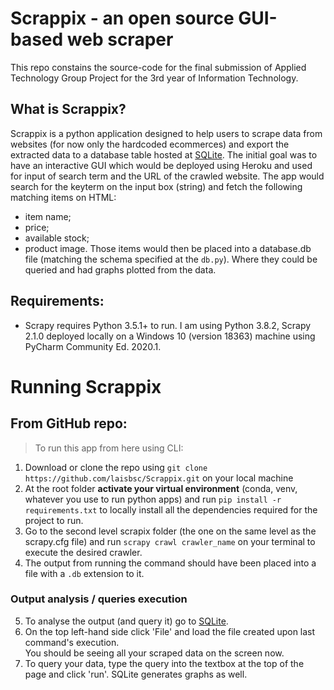# Scrappix - an open source GUI-based web scraper
This repo constains the source-code for the final submission of Applied Technology Group Project for the 3rd year of Information Technology.

## What is Scrappix?
Scrappix is a python application designed to help users to scrape data from websites (for now only the hardcoded ecommerces) and export the extracted data to a database table hosted at [SQLite](https://sqliteonline.com/). The initial goal was to have an interactive GUI which would be deployed using Heroku and used for input of search term and the URL of the crawled website. The app would search for the keyterm on the input box (string) and fetch the following matching items on HTML:
 - item name;
 - price;
 - available stock;
 - product image.
 Those items would then be placed into a database.db file (matching the schema specified at the `db.py`). Where they could be queried and had graphs plotted from the data.

## Requirements:
 - Scrapy requires Python 3.5.1+ to run.
 I am using Python 3.8.2, Scrapy 2.1.0 deployed locally on a Windows 10 (version 18363) machine using PyCharm Community Ed. 2020.1.
 
 # Running Scrappix
 ## From GitHub repo:
 > To run this app from here using CLI:
 1. Download or clone the repo using
 `git clone https://github.com/laisbsc/Scrappix.git` on your local machine
 2. At the root folder **activate your virtual environment** (conda, venv, whatever you use to run python apps) and run `pip install -r requirements.txt` to locally install all the dependencies required for the project to run.
 3. Go to the second level scrapix folder (the one on the same level as the scrapy.cfg file) and run `scrapy crawl crawler_name` on your terminal to execute the desired crawler.
 4. The output from running the command should have been placed into a file with a `.db` extension to it.
 ### Output analysis / queries execution
 5. To analyse the output (and query it) go to [SQLite](https://sqliteonline.com/).
 6. On the top left-hand side click 'File' and load the file created upon last command's execution. <br/>
 You should be seeing all your scraped data on the screen now.
 7. To query your data, type the query into the textbox at the top of the page and click 'run'. SQLite generates graphs as well.
